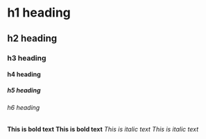 # h1 heading
## h2 heading
### h3 heading
#### h4 heading
##### h5 heading
###### h6 heading

**This is bold text**
__This is bold text__
*This is italic text*
_This is italic text_
